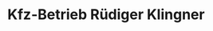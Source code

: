 ---
title: "Kfz-Betrieb Rüdiger Klingner"
url: /goslar/kfz-betrieb-ruediger-klingner/
shop: Autowerkstatt
---
